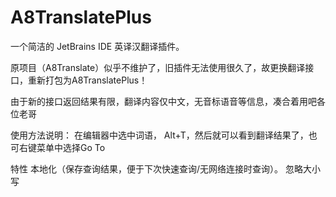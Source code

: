 # A8TranslatePlus

<!-- Plugin description -->
一个简洁的 JetBrains IDE 英译汉翻译插件。
<!-- Plugin description end -->

原项目（A8Translate）似乎不维护了，旧插件无法使用很久了，故更换翻译接口，重新打包为A8TranslatePlus！

由于新的接口返回结果有限，翻译内容仅中文，无音标语音等信息，凑合着用吧各位老哥

使用方法说明：
在编辑器中选中词语， Alt+T，然后就可以看到翻译结果了，也可右键菜单中选择Go To



特性
本地化（保存查询结果，便于下次快速查询/无网络连接时查询）。
忽略大小写
